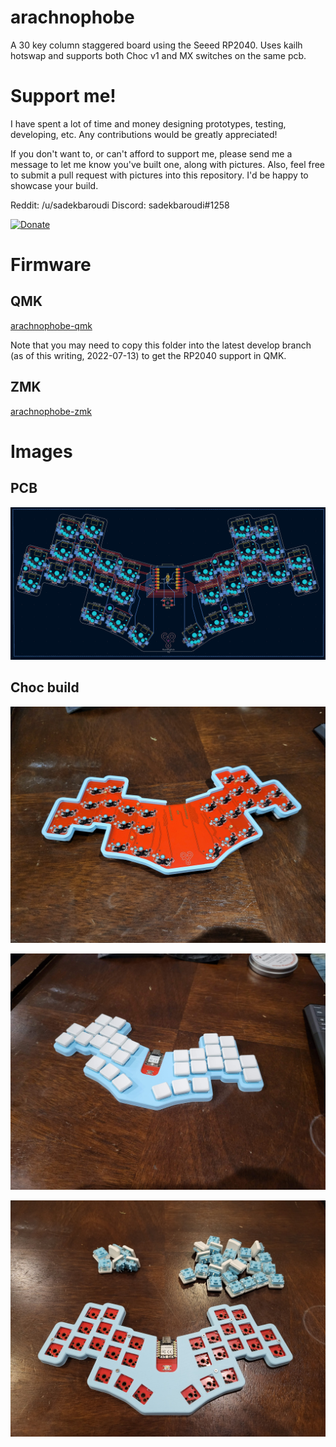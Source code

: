 # arachnophobe

A 30 key column staggered board using the Seeed RP2040. Uses kailh hotswap and supports both Choc v1 and MX switches on the same pcb.

# Support me!

I have spent a lot of time and money designing prototypes, testing, developing, etc. Any contributions would be greatly appreciated!

If you don't want to, or can't afford to support me, please send me a message to let me know you've built one, along with pictures. Also, feel free to submit a pull request with pictures into this repository. I'd be happy to showcase your build.

Reddit: /u/sadekbaroudi
Discord: sadekbaroudi#1258

[![Donate](https://img.shields.io/badge/Donate-PayPal-green.svg)](https://www.paypal.com/paypalme/sadekbaroudi)

# Firmware

## QMK
[arachnophobe-qmk](https://github.com/sadekbaroudi/qmk_firmware/tree/master/keyboards/fingerpunch/arachnophobe)

Note that you may need to copy this folder into the latest develop branch (as of this writing, 2022-07-13) to get the RP2040 support in QMK.

## ZMK

[arachnophobe-zmk](https://github.com/sadekbaroudi/zmk-arachnophobe)

# Images

## PCB

![v1pcb](images/arachnophobe-pcb.png)

## Choc build

![v1mx01](images/arachnophobe_1.jpg)

![v1mx02](images/arachnophobe_2.jpg)

![v1mx03](images/arachnophobe_3.jpg)
